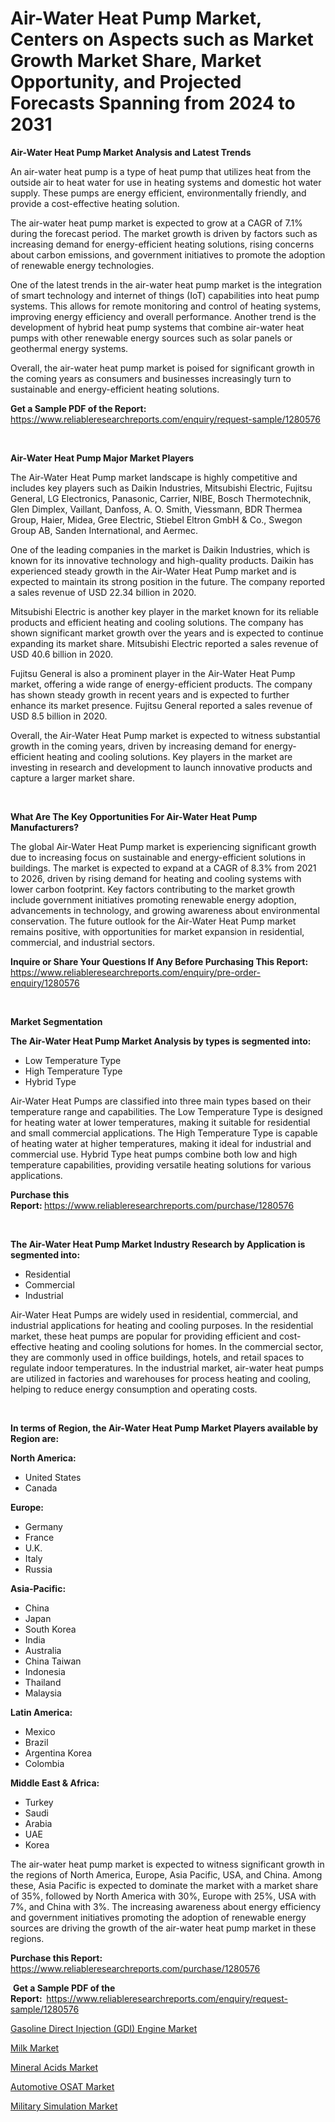 <p><h1>Air-Water Heat Pump Market, Centers on Aspects such as Market Growth Market Share, Market Opportunity, and Projected Forecasts Spanning from 2024 to 2031</h1></p><p><strong>Air-Water Heat Pump Market Analysis and Latest Trends</strong></p>
<p><p>An air-water heat pump is a type of heat pump that utilizes heat from the outside air to heat water for use in heating systems and domestic hot water supply. These pumps are energy efficient, environmentally friendly, and provide a cost-effective heating solution.</p><p>The air-water heat pump market is expected to grow at a CAGR of 7.1% during the forecast period. The market growth is driven by factors such as increasing demand for energy-efficient heating solutions, rising concerns about carbon emissions, and government initiatives to promote the adoption of renewable energy technologies.</p><p>One of the latest trends in the air-water heat pump market is the integration of smart technology and internet of things (IoT) capabilities into heat pump systems. This allows for remote monitoring and control of heating systems, improving energy efficiency and overall performance. Another trend is the development of hybrid heat pump systems that combine air-water heat pumps with other renewable energy sources such as solar panels or geothermal energy systems.</p><p>Overall, the air-water heat pump market is poised for significant growth in the coming years as consumers and businesses increasingly turn to sustainable and energy-efficient heating solutions.</p></p>
<p><strong>Get a Sample PDF of the Report:&nbsp;</strong> <a href="https://www.reliableresearchreports.com/enquiry/request-sample/1280576">https://www.reliableresearchreports.com/enquiry/request-sample/1280576</a></p>
<p>&nbsp;</p>
<p><strong>Air-Water Heat Pump Major Market Players</strong></p>
<p><p>The Air-Water Heat Pump market landscape is highly competitive and includes key players such as Daikin Industries, Mitsubishi Electric, Fujitsu General, LG Electronics, Panasonic, Carrier, NIBE, Bosch Thermotechnik, Glen Dimplex, Vaillant, Danfoss, A. O. Smith, Viessmann, BDR Thermea Group, Haier, Midea, Gree Electric, Stiebel Eltron GmbH & Co., Swegon Group AB, Sanden International, and Aermec.</p><p>One of the leading companies in the market is Daikin Industries, which is known for its innovative technology and high-quality products. Daikin has experienced steady growth in the Air-Water Heat Pump market and is expected to maintain its strong position in the future. The company reported a sales revenue of USD 22.34 billion in 2020.</p><p>Mitsubishi Electric is another key player in the market known for its reliable products and efficient heating and cooling solutions. The company has shown significant market growth over the years and is expected to continue expanding its market share. Mitsubishi Electric reported a sales revenue of USD 40.6 billion in 2020.</p><p>Fujitsu General is also a prominent player in the Air-Water Heat Pump market, offering a wide range of energy-efficient products. The company has shown steady growth in recent years and is expected to further enhance its market presence. Fujitsu General reported a sales revenue of USD 8.5 billion in 2020.</p><p>Overall, the Air-Water Heat Pump market is expected to witness substantial growth in the coming years, driven by increasing demand for energy-efficient heating and cooling solutions. Key players in the market are investing in research and development to launch innovative products and capture a larger market share.</p></p>
<p>&nbsp;</p>
<p><strong>What Are The Key Opportunities For Air-Water Heat Pump Manufacturers?</strong></p>
<p><p>The global Air-Water Heat Pump market is experiencing significant growth due to increasing focus on sustainable and energy-efficient solutions in buildings. The market is expected to expand at a CAGR of 8.3% from 2021 to 2026, driven by rising demand for heating and cooling systems with lower carbon footprint. Key factors contributing to the market growth include government initiatives promoting renewable energy adoption, advancements in technology, and growing awareness about environmental conservation. The future outlook for the Air-Water Heat Pump market remains positive, with opportunities for market expansion in residential, commercial, and industrial sectors.</p></p>
<p><strong>Inquire or Share Your Questions If Any Before Purchasing This Report:</strong> <a href="https://www.reliableresearchreports.com/enquiry/pre-order-enquiry/1280576">https://www.reliableresearchreports.com/enquiry/pre-order-enquiry/1280576</a></p>
<p>&nbsp;</p>
<p><strong>Market Segmentation</strong></p>
<p><strong>The Air-Water Heat Pump Market Analysis by types is segmented into:</strong></p>
<p><ul><li>Low Temperature Type</li><li>High Temperature Type</li><li>Hybrid Type</li></ul></p>
<p><p>Air-Water Heat Pumps are classified into three main types based on their temperature range and capabilities. The Low Temperature Type is designed for heating water at lower temperatures, making it suitable for residential and small commercial applications. The High Temperature Type is capable of heating water at higher temperatures, making it ideal for industrial and commercial use. Hybrid Type heat pumps combine both low and high temperature capabilities, providing versatile heating solutions for various applications.</p></p>
<p><strong>Purchase this Report:&nbsp;</strong><a href="https://www.reliableresearchreports.com/purchase/1280576">https://www.reliableresearchreports.com/purchase/1280576</a></p>
<p>&nbsp;</p>
<p><strong>The Air-Water Heat Pump Market Industry Research by Application is segmented into:</strong></p>
<p><ul><li>Residential</li><li>Commercial</li><li>Industrial</li></ul></p>
<p><p>Air-Water Heat Pumps are widely used in residential, commercial, and industrial applications for heating and cooling purposes. In the residential market, these heat pumps are popular for providing efficient and cost-effective heating and cooling solutions for homes. In the commercial sector, they are commonly used in office buildings, hotels, and retail spaces to regulate indoor temperatures. In the industrial market, air-water heat pumps are utilized in factories and warehouses for process heating and cooling, helping to reduce energy consumption and operating costs.</p></p>
<p>&nbsp;</p>
<p><strong>In terms of Region, the Air-Water Heat Pump Market Players available by Region are:</strong></p>
<p>
    <p> <strong> North America: </strong>
        <ul>
            <li>United States</li>
            <li>Canada</li>
        </ul>
        </p> 
    <p> <strong> Europe: </strong>
        <ul>
            <li>Germany</li>
            <li>France</li>
            <li>U.K.</li>
            <li>Italy</li>
            <li>Russia</li>
        </ul>
        </p> 
    <p> <strong> Asia-Pacific: </strong>
        <ul>
            <li>China</li>
            <li>Japan</li>
            <li>South Korea</li>
            <li>India</li>
            <li>Australia</li>
            <li>China Taiwan</li>
            <li>Indonesia</li>
            <li>Thailand</li>
            <li>Malaysia</li>
        </ul>
        </p> 
    <p> <strong> Latin America: </strong>
        <ul>
            <li>Mexico</li>
            <li>Brazil</li>
            <li>Argentina Korea</li>
            <li>Colombia</li>
        </ul>
        </p> 
    <p> <strong> Middle East & Africa: </strong>
        <ul>
            <li>Turkey</li>
            <li>Saudi</li>
            <li>Arabia</li>
            <li>UAE</li>
            <li>Korea</li>
        </ul>
    </p>
    </p>
<p><p>The air-water heat pump market is expected to witness significant growth in the regions of North America, Europe, Asia Pacific, USA, and China. Among these, Asia Pacific is expected to dominate the market with a market share of 35%, followed by North America with 30%, Europe with 25%, USA with 7%, and China with 3%. The increasing awareness about energy efficiency and government initiatives promoting the adoption of renewable energy sources are driving the growth of the air-water heat pump market in these regions.</p></p>
<p><strong>Purchase this Report: </strong><a href="https://www.reliableresearchreports.com/purchase/1280576">https://www.reliableresearchreports.com/purchase/1280576</a></p>
<p>&nbsp;<strong>Get a Sample PDF of the Report:&nbsp;&nbsp;</strong><a href="https://www.reliableresearchreports.com/enquiry/request-sample/1280576">https://www.reliableresearchreports.com/enquiry/request-sample/1280576</a></p>
<p><strong></strong></p>
<p><p><a href="https://github.com/suaretopek9/Market-Research-Report-List-1/blob/main/gasoline-direct-injection-gdi-engine-market.md">Gasoline Direct Injection (GDI) Engine Market</a></p><p><a href="https://medium.com/@mattwalker9889/milk-market-insight-market-trends-growth-forecasted-from-2024-to-2031-e09aa470e572">Milk Market</a></p><p><a href="https://medium.com/@mattwalker9889/mineral-acids-market-the-key-to-successful-business-strategy-forecast-till-2031-4863532a6e49">Mineral Acids Market</a></p><p><a href="https://github.com/mharielmesa/Market-Research-Report-List-2/blob/main/automotive-osat-market.md">Automotive OSAT Market</a></p><p><a href="https://medium.com/@mattwalker9889/military-simulation-market-analysis-its-cagr-market-segmentation-and-global-industry-overview-471dd3afded2">Military Simulation Market</a></p></p>